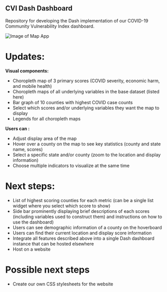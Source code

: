 ## CVI Dash Dashboard 

Repository for developing the Dash implementation of our COVID-19 Community Vulnerability Index dashboard.

![Image of Map App](https://raw.githubusercontent.com/community-insight-impact/dash_cvi_dashboard/master/Visual%20Map%2007.07.png)

# Updates:
**Visual components:**
- Choropleth map of 3 primary scores (COVID severity, economic harm, and mobile health)
- Choropleth maps of all underlying variables in the base dataset (listed here)
- Bar graph of 10 counties with highest COVID case counts
- Select which scores and/or underlying variables they want the map to display
- Legends for all choropleth maps

**Users can :**
- Adjust display area of the map
- Hover over a county on the map to see key statistics (county and state name, scores)
- Select a specific state and/or county (zoom to the location and display information)
- Choose multiple indicators to visualize at the same time

# Next steps:
- List of highest scoring counties for each metric (can be a single list widget where you select which score to show)
- Side bar prominently displaying brief descriptions of each scores (including variables used to construct them) and instructions on how to use the dashboard)
- Users can see demographic information of a county on the hoverboard
- Users can find their current location and display score information
- Integrate all features described above into a single Dash dashboard instance that can be hosted elsewhere
- Host on a website

# Possible next steps
- Create our own CSS stylesheets for the website
